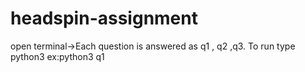 # headspin-assignment
open terminal->Each question is answered as q1 , q2 ,q3.
To run type python3 <filename>
ex:python3 q1
